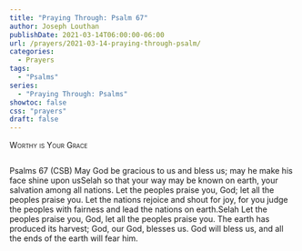 ```yaml
---
title: "Praying Through: Psalm 67"
author: Joseph Louthan
publishDate: 2021-03-14T06:00:00-06:00
url: /prayers/2021-03-14-praying-through-psalm/
categories:
  - Prayers
tags:
  - "Psalms"
series:
  - "Praying Through: Psalms"
showtoc: false
css: "prayers"
draft: false
---
```

<div style="font-variant: small-caps;">
Worthy is Your Grace
</div>

```text

```
Psalms 67 (CSB) May God be gracious to us and bless us;
may he make his face shine upon usSelah
so that your way may be known on earth,
your salvation among all nations.
Let the peoples praise you, God;
let all the peoples praise you.
Let the nations rejoice and shout for joy,
for you judge the peoples with fairness
and lead the nations on earth.Selah
Let the peoples praise you, God,
let all the peoples praise you.
The earth has produced its harvest;
God, our God, blesses us.
God will bless us,
and all the ends of the earth will fear him.